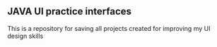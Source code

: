 ## JAVA UI practice interfaces
This is a repository for saving all projects created for improving my UI design skills
